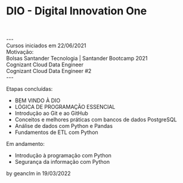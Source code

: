 <h1>DIO - Digital Innovation One</h1><br>

---<br>
Cursos iniciados em 22/06/2021<br>
Motivação:<br>
Bolsas Santander Tecnologia | Santander Bootcamp 2021<br>
Cognizant Cloud Data Engineer<br>
Cognizant Cloud Data Engineer #2<br>
---<br>

Etapas concluídas:

- BEM VINDO À DIO
- LÓGICA DE PROGRAMAÇÃO ESSENCIAL
- Introdução ao Git e ao GitHub
- Conceitos e melhores práticas com bancos de dados PostgreSQL
- Análise de dados com Python e Pandas
- Fundamentos de ETL com Python

Em andamento:
- Introdução à programação com Python
- Segurança da informação com Python



by geanclm in 19/03/2022